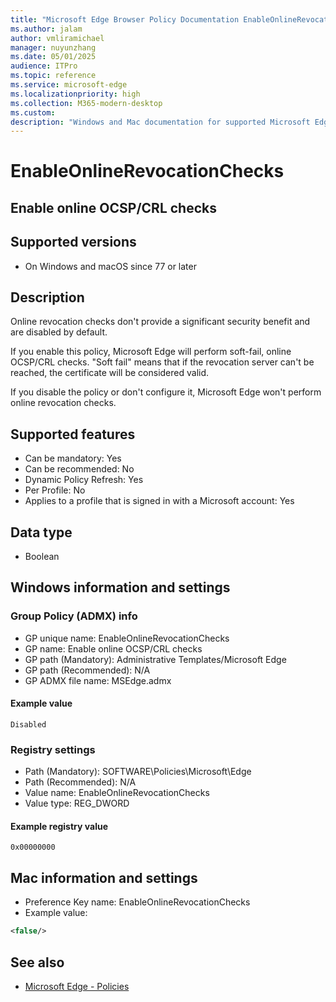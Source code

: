```yaml
---
title: "Microsoft Edge Browser Policy Documentation EnableOnlineRevocationChecks"
ms.author: jalam
author: vmliramichael
manager: nuyunzhang
ms.date: 05/01/2025
audience: ITPro
ms.topic: reference
ms.service: microsoft-edge
ms.localizationpriority: high
ms.collection: M365-modern-desktop
ms.custom:
description: "Windows and Mac documentation for supported Microsoft Edge Browser policy: Enable online OCSP/CRL checks"
---
```


<!--THIS FILE IS AUTOMATICALLY GENERATED. MANUAL CHANGES WILL BE OVERWRITTEN.-->
<!--Please contact the Microsoft Edge Manageability team with any questions.-->

# EnableOnlineRevocationChecks

## Enable online OCSP/CRL checks


## Supported versions

- On Windows and macOS since 77 or later

## Description

Online revocation checks don't provide a significant security benefit and are disabled by default.

If you enable this policy, Microsoft Edge will perform soft-fail, online OCSP/CRL checks. "Soft fail" means that if the revocation server can't be reached, the certificate will be considered valid.

If you disable the policy or don't configure it, Microsoft Edge won't perform online revocation checks.

## Supported features

- Can be mandatory: Yes
- Can be recommended: No
- Dynamic Policy Refresh: Yes
- Per Profile: No
- Applies to a profile that is signed in with a Microsoft account: Yes

## Data type

- Boolean

## Windows information and settings

### Group Policy (ADMX) info

- GP unique name: EnableOnlineRevocationChecks
- GP name: Enable online OCSP/CRL checks
- GP path (Mandatory): Administrative Templates/Microsoft Edge
- GP path (Recommended): N/A
- GP ADMX file name: MSEdge.admx

#### Example value

```
Disabled
```

### Registry settings

- Path (Mandatory): SOFTWARE\Policies\Microsoft\Edge
- Path (Recommended): N/A
- Value name: EnableOnlineRevocationChecks
- Value type: REG_DWORD

#### Example registry value

```
0x00000000
```


## Mac information and settings

- Preference Key name: EnableOnlineRevocationChecks
- Example value:

```xml
<false/>
```

## See also
- [Microsoft Edge - Policies](../microsoft-edge-policies.md)
